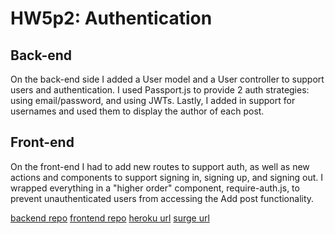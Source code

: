 # HW5p2: Authentication

## Back-end
On the back-end side I added a User model and a User controller to support users and authentication. I used Passport.js to provide 2 auth strategies: using email/password, and using JWTs. Lastly, I added in support for usernames and used them to display the author of each post.
## Front-end
On the front-end I had to add new routes to support auth, as well as new actions and components to support signing in, signing up, and signing out. I wrapped everything in a "higher order" component, require-auth.js, to prevent unauthenticated users from accessing the Add post functionality. 


[backend repo](https://github.com/codavis18/hw5p1-blogserver/tree/part2)
[frontend repo](https://github.com/codavis18/hw4-redux-blog/tree/with-auth)
[heroku url](https://hw5-part2.herokuapp.com/api)
[surge url](http://myblog-with-auth.surge.sh/)


